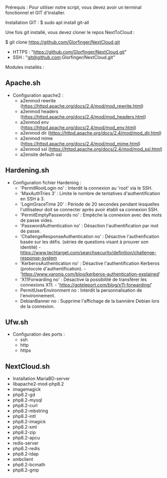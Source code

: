 Prérequis : 
Pour utiliser notre script, vous devez avoir un terminal fonctionnel et GIT d'installer. 

Installation GIT : $ sudo apt install git-all

Une fois git installé, vous devez cloner le repos NextToCloud :

$ git clone https://github.com/Glorfinger/NextCloud.git

- HTTPS : "https://github.com/Glorfinger/NextCloud.git"
- SSH : "git@github.com:Glorfinger/NextCloud.git"

Modules installés : 

## Apache.sh
 - Configuration apache2 :
    * a2enmod rewrite (https://httpd.apache.org/docs/2.4/mod/mod_rewrite.html)
    * a2enmod headers (https://httpd.apache.org/docs/2.4/mod/mod_headers.html)
    * a2enmod env (https://httpd.apache.org/docs/2.4/mod/mod_env.html)
    * a2enmod dir (https://httpd.apache.org/docs/2.4/mod/mod_dir.html)
    * a2enmod mime (https://httpd.apache.org/docs/2.4/mod/mod_mime.html)
    * a2enmod ssl (https://httpd.apache.org/docs/2.4/mod/mod_ssl.html)
    * a2ensite default-ssl

## Hardening.sh
- Configuration fichier Hardening : 
  * 'PermitRootLogin no' : Interdit la connexion au 'root' via le SSH.
  * 'MaxAuthTries 3' : Limite le nombre de tentatives d'authentification en SSH à 3.
  * 'LoginGraceTime 20' : Période de 20 secondes pendant lesquelles l'utilisateur doit se connecter après avoir établi sa connexion SSH.
  * 'PermitEmptyPasswords no' : Empêche la connexion avec des mots de passe vides.
  * 'PasswordAuthentication no' : Désaction l'authentification par mot de passe.
  * 'ChallengeResponseAuthentication no' : Désactive l'authenfication basée sur les défis. (séries de questions visant à prouver son identité) - https://www.techtarget.com/searchsecurity/definition/challenge-response-system
  * 'KerberosAuthentication no' : Désactive l'authentification Kerberos (protocole d'authentification). - 'https://www.varonis.com/blog/kerberos-authentication-explained'
  * 'X11Forwarding no' : Désactive la possibilité de transférer les connexions X11. - 'https://goteleport.com/blog/x11-forwarding/'
  * PermitUserEnvironment no : Interdit la personnalisation de l'environnement.
  * DebianBanner no : Supprime l'affichage de la bannière Debian lors de la connexion. 

## Ufw.sh
 - Configuration des ports :
   * ssh
   * http
   * https

## NextCloud.sh
 - Installation MariaBD-server
 - libapache2-mod-php8.2
 - imagemagick
 - php8.2-gd
 - php8.2-mysql
 - php8.2-curl
 - php8.2-mbstring
 - php8.2-intl
 - php8.2-imagick
 - php8.2-xml
 - php8.2-zip
 - php8.2-apcu
 - redis-server
 - php8.2-redis
 - php8.2-ldap
 - smbclient
 - php8.2-bcmath
 - php8.2-gmp
